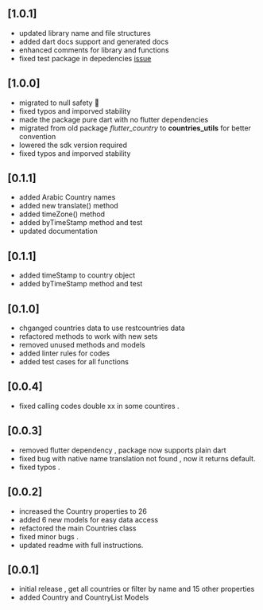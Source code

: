 ## [1.0.1] 
* updated library name and file structures
* added dart docs support and generated docs
* enhanced comments for library and functions
* fixed test package in depedencies [issue](https://github.com/egyleader/countries_utils/issues/3) 
## [1.0.0]
* migrated to null safety 🥳
* fixed typos and imporved stability
* made the package pure dart with no flutter dependencies
* migrated from old package *flutter_country* to  **countries_utils** for better convention 
* lowered the sdk version required 
* fixed typos and imporved stability
## [0.1.1] 
* added Arabic Country names
* added new translate() method
* added timeZone() method 
* added byTimeStamp method and test
* updated documentation 
## [0.1.1]
* added timeStamp to country object
* added byTimeStamp method and test

## [0.1.0]
* chganged countries data to use restcountries data
* refactored methods to work with new sets
* removed unused methods and models 
* added linter rules for codes
* added test cases for all functions


## [0.0.4] 
* fixed calling codes double xx in some countires .

## [0.0.3]

* removed flutter dependency , package now supports plain dart 
* fixed bug with  native name translation not found , now it returns default.
* fixed typos .

## [0.0.2]

* increased the Country properties to 26 
* added 6 new models for easy data access
* refactored the main Countries class 
* fixed minor bugs .
* updated readme with full instructions.

## [0.0.1]

* initial release , get all countries or filter by name and 15 other properties 
* added Country and CountryList Models 
